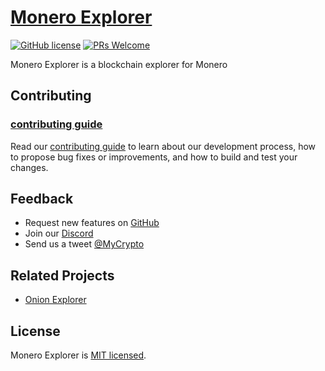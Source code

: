 # [Monero Explorer]()

[![GitHub license](https://img.shields.io/badge/license-MIT-blue.svg)](https://circleci.com/gh/facebook/react) [![PRs Welcome](https://img.shields.io/badge/PRs-welcome-brightgreen.svg)](https://reactjs.org/docs/how-to-contribute.html#your-first-pull-request)

Monero Explorer is a blockchain explorer for Monero

## Contributing

### [contributing guide](https://github.com/MyCryptoHQ/monero-explorer/wiki/How-To-Contribute)

Read our [contributing guide](https://github.com/MyCryptoHQ/monero-explorer/wiki/How-To-Contribute) to learn about our development process, how to propose bug fixes or improvements, and how to build and test your changes.

## Feedback

* Request new features on [GitHub](https://github.com/MyCryptoHQ/monero-explorer/issues?q=is%3Aissue+is%3Aopen+sort%3Aupdated-desc)
* Join our [Discord](https://discord.gg/hGV8C5c)
* Send us a tweet [@MyCrypto](https://twitter.com/mycrypto?lang=en)

## Related Projects

* [Onion Explorer](https://github.com/moneroexamples/onion-monero-blockchain-explorer)

## License

Monero Explorer is [MIT licensed]().
